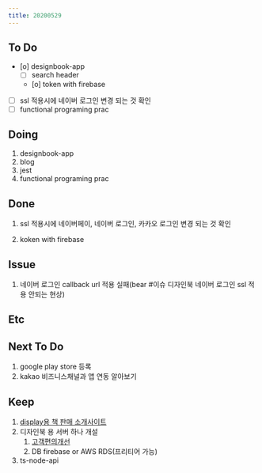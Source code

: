 ```yaml
---
title: 20200529
---
```


## To Do

- [o] designbook-app
  - [ ] search header
  - [o] token with firebase
- [ ] ssl 적용시에 네이버 로그인 변경 되는 것 확인
- [ ] functional programing prac

## Doing

1. designbook-app
2. blog
3. jest
4. functional programing prac

## Done

1. ssl 적용시에 네이버페이, 네이버 로그인, 카카오 로그인 변경 되는 것 확인

2. koken with firebase

## Issue

1. 네이버 로그인 callback url 적용 실패(bear #이슈 디자인북 네이버 로그인 ssl 적용 안되는 현상)

## Etc

## Next To Do

1. google play store 등록
2. kakao 비즈니스채널과 앱 연동 알아보기

## Keep

1. [display용 책 판매 소개사이트](https://www.notion.so/664d830ecbd64cfd92ec8d22efa725fa)
2. 디자인북 용 서버 하나 개설
   1. [ 고객편의개선 ](https://www.notion.so/ec91e42cfe2a40da8c1f01f5d3c83c4a)
   2. DB firebase or AWS RDS(프리티어 가능)
3. ts-node-api
